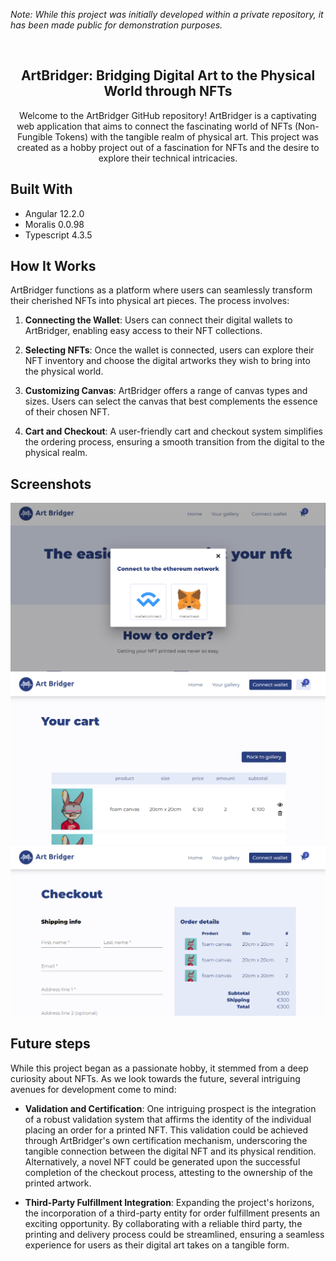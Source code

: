 *Note: While this project was initially developed within a private repository, it has been made public for demonstration purposes.*

<br />
<div align="center">
  <h2 align="center">ArtBridger: Bridging Digital Art to the Physical World through NFTs</h2>
  <p align="center">
    Welcome to the ArtBridger GitHub repository! ArtBridger is a captivating web application that aims to connect the fascinating world of NFTs (Non-Fungible Tokens) with the tangible realm of physical art. This project was created as a hobby project out of a fascination for NFTs and the desire to explore their technical intricacies.
  </p>
</div>


## Built With
-   Angular 12.2.0
-   Moralis 0.0.98
-   Typescript 4.3.5

## How It Works
ArtBridger functions as a platform where users can seamlessly transform their cherished NFTs into physical art pieces. The process involves:

1.   **Connecting the Wallet**: Users can connect their digital wallets to ArtBridger, enabling easy access to their NFT collections.

2.   **Selecting NFTs**: Once the wallet is connected, users can explore their NFT inventory and choose the digital artworks they wish to bring into the physical world.

3.   **Customizing Canvas**: ArtBridger offers a range of canvas types and sizes. Users can select the canvas that best complements the essence of their chosen NFT.

4.   **Cart and Checkout**: A user-friendly cart and checkout system simplifies the ordering process, ensuring a smooth transition from the digital to the physical realm.

## Screenshots

<img src="./images/connect.png" width="520" />
<img src="./images/cart.png" width="520" />
<img src="./images/checkout.png" width="520" />

## Future steps
While this project began as a passionate hobby, it stemmed from a deep curiosity about NFTs. As we look towards the future, several intriguing avenues for development come to mind:

-   **Validation and Certification**: One intriguing prospect is the integration of a robust validation system that affirms the identity of the individual placing an order for a printed NFT. This validation could be achieved through ArtBridger's own certification mechanism, underscoring the tangible connection between the digital NFT and its physical rendition. Alternatively, a novel NFT could be generated upon the successful completion of the checkout process, attesting to the ownership of the printed artwork.

-   **Third-Party Fulfillment Integration**: Expanding the project's horizons, the incorporation of a third-party entity for order fulfillment presents an exciting opportunity. By collaborating with a reliable third party, the printing and delivery process could be streamlined, ensuring a seamless experience for users as their digital art takes on a tangible form.
